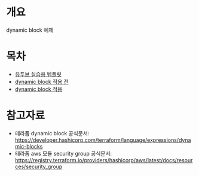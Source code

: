# 개요
dynamic block 예제

# 목차
* [유투브 실습용 템플릿](./template/)
* [dynamic block 적용 전](./before/)
* [dynamic block 적용](./after/)

# 참고자료
* 테라폼 dynamic block 공식문서: https://developer.hashicorp.com/terraform/language/expressions/dynamic-blocks
* 테라폼 aws 모듈 security group 공식문서: https://registry.terraform.io/providers/hashicorp/aws/latest/docs/resources/security_group
